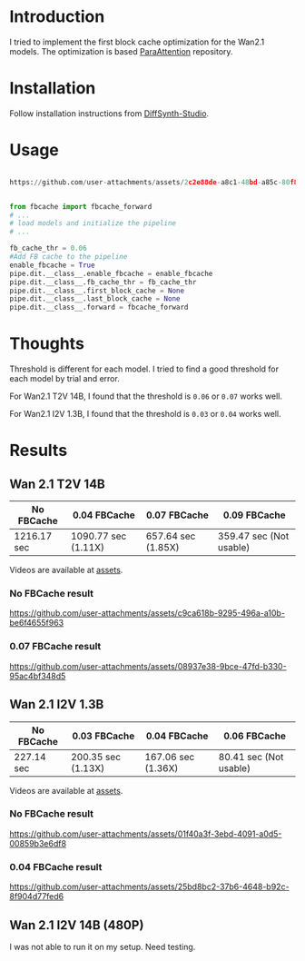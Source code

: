 # Introduction

I tried to implement the first block cache optimization for the Wan2.1 models. The optimization is based [ParaAttention](https://github.com/chengzeyi/ParaAttention) repository.

# Installation

Follow installation instructions from [DiffSynth-Studio](https://github.com/modelscope/DiffSynth-Studio).

# Usage

```python

https://github.com/user-attachments/assets/2c2e88de-a8c1-48bd-a85c-80f8ccf858b8


from fbcache import fbcache_forward
# ...
# load models and initialize the pipeline
# ...

fb_cache_thr = 0.06
#Add FB cache to the pipeline
enable_fbcache = True
pipe.dit.__class__.enable_fbcache = enable_fbcache
pipe.dit.__class__.fb_cache_thr = fb_cache_thr
pipe.dit.__class__.first_block_cache = None
pipe.dit.__class__.last_block_cache = None
pipe.dit.__class__.forward = fbcache_forward
```

# Thoughts

Threshold is different for each model. I tried to find a good threshold for each model by trial and error.

For Wan2.1 T2V 14B, I found that the threshold is `0.06` or `0.07` works well.

For Wan2.1 I2V 1.3B, I found that the threshold is `0.03` or `0.04` works well.

# Results

## Wan 2.1 T2V 14B

| No FBCache | 0.04 FBCache | 0.07 FBCache | 0.09 FBCache |
|---|---|---|---|
| 1216.17 sec | 1090.77 sec (1.11X) | 657.64 sec (1.85X) | 359.47 sec (Not usable) |
Videos are available at [assets](https://github.com/testdummyvt/diffsynth-wan-cache/tree/refs/heads/main/assets).

### No FBCache result
https://github.com/user-attachments/assets/c9ca618b-9295-496a-a10b-be6f4655f963

### 0.07 FBCache result
https://github.com/user-attachments/assets/08937e38-9bce-47fd-b330-95ac4bf348d5


## Wan 2.1 I2V 1.3B

| No FBCache | 0.03 FBCache | 0.04 FBCache | 0.06 FBCache |
|---|---|---|---|
| 227.14 sec | 200.35 sec (1.13X) | 167.06 sec (1.36X) | 80.41 sec (Not usable) |
Videos are available at [assets](https://github.com/testdummyvt/diffsynth-wan-cache/tree/refs/heads/main/assets).

### No FBCache result
https://github.com/user-attachments/assets/01f40a3f-3ebd-4091-a0d5-00859b3e6df8

### 0.04 FBCache result
https://github.com/user-attachments/assets/25bd8bc2-37b6-4648-b92c-8f904d77fed6



## Wan 2.1 I2V 14B (480P)

I was not able to run it on my setup. Need testing.
